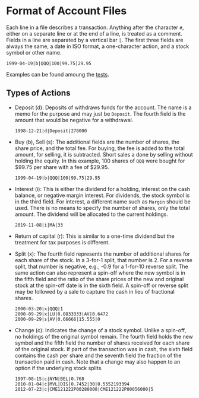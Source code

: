 Format of Account Files
=======================

Each line in a file describes a transaction.  Anything after the character `#`,
either on a separate line or at the end of a line, is treated as a comment.
Fields in a line are separated by a vertical bar `|`.  The first three fields
are always the same, a date in ISO format, a one-character action, and a stock
symbol or other name.

    1999-04-19|b|QQQ|100|99.75|29.95

Examples can be found amoung the [tests](../tests/data/account2).


Types of Actions
----------------

* Deposit (d): Deposits of withdraws funds for the account.  The name is a memo
  for the purpose and may just be `Deposit`.  The fourth field is the amount
  that would be negative for a withdrawal.

      1998-12-21|d|Deposit|278000

* Buy (b), Sell (s): The additional fields are the number of shares, the share
  price, and the total fee.  For buying, the fee is added to the total amount,
  for selling, it is subtracted.  Short sales a done by selling without holding
  the equity.  In this example, 100 shares of `QQQ` were bought for $99.75 per
  share with a fee of $29.95.

      1999-04-19|b|QQQ|100|99.75|29.95

* Interest (i): This is either the dividend for a holding, interest on the cash
  balance, or negative margin interest.  For dividends, the stock symbol is in
  the third field.  For interest, a different name such as `Margin` should be
  used.  There is no means to specify the number of shares, only the total
  amount.  The dividend will be allocated to the current holdings.

      2019-11-08|i|MA|33

* Return of capital (r): This is similar to a one-time dividend but the
  treatment for tax purposes is different.

* Split (x): The fourth field represents the number of additional shares for
  each share of the stock.  In a 3-for-1 split, that number is 2.  For a
  reverse split, that number is negative, e.g., -0.9 for a 1-for-10 reverse
  split.  The same action can also represent a spin-off where the new symbol is
  in the fifth field and the ratio of the share prices of the new and original
  stock at the spin-off date is in the sixth field.  A spin-off or reverse
  split may be followed by a sale to capture the cash in lieu of fractional
  shares.
  
      2000-03-20|x|QQQ|1
      2000-09-29|x|LU|0.0833333|AV|0.6472
      2000-09-29|s|AV|0.66666|15.555|0

* Change (c): Indicates the change of a stock symbol.  Unlike a spin-off, no
  holdings of the original symbol remain.  The fourth field holds the new
  symbol and the fifth field the number of shares received for each share of
  the original stock.  If part of the transaction was in cash, the sixth field
  contains the cash per share and the seventh field the fraction of the
  transaction paid in cash.  Note that a change may also happen to an option if
  the underlying stock splits.

      1997-08-15|c|NYN|BEL|0.768
      2010-01-04|c|MVL|DIS|0.7452|30|0.5552193394
      2012-07-23|c|CME121222P00280000|CME121222P00056000|5
